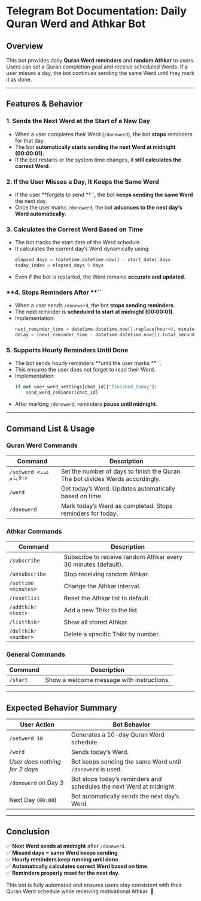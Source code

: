 # Telegram Bot Documentation: Daily Quran Werd and Athkar Bot

## **Overview**

This bot provides daily **Quran Werd reminders** and **random Athkar** to users. Users can set a Quran completion goal and receive scheduled Werds. If a user misses a day, the bot continues sending the same Werd until they mark it as done.

---

## **Features & Behavior**

### **1. Sends the Next Werd at the Start of a New Day**

- When a user completes their Werd (`/donewerd`), the bot **stops** reminders for that day.
- The bot **automatically starts sending the next Werd at midnight (00:00:01).**
- If the bot restarts or the system time changes, it **still calculates the correct Werd**.

### **2. If the User Misses a Day, It Keeps the Same Werd**

- If the user \*\*forgets to send \*\*\`\`, the bot **keeps sending the same Werd** the next day.
- Once the user marks `/donewerd`, the bot **advances to the next day’s Werd automatically.**

### **3. Calculates the Correct Werd Based on Time**

- The bot tracks the start date of the Werd schedule.
- It calculates the current day’s Werd dynamically using:
  ```python
  elapsed_days = (datetime.datetime.now() - start_date).days
  today_index = elapsed_days % days
  ```
- Even if the bot is restarted, the Werd remains **accurate and updated**.

### \*\*4. Stops Reminders After \*\*\`\`

- When a user sends `/donewerd`, the bot **stops sending reminders**.
- The next reminder is **scheduled to start at midnight (00:00:01).**
- Implementation:
  ```python
  next_reminder_time = datetime.datetime.now().replace(hour=0, minute=0, second=1) + datetime.timedelta(days=1)
  delay = (next_reminder_time - datetime.datetime.now()).total_seconds()
  ```

### **5. Supports Hourly Reminders Until Done**

- The bot sends hourly reminders \*\*until the user marks \*\*\`\`.
- This ensures the user does not forget to read their Werd.
- Implementation:
  ```python
  if not user_werd_settings[chat_id]["finished_today"]:
      send_werd_reminder(chat_id)
  ```
- After marking `/donewerd`, reminders **pause until midnight**.

---

## **Command List & Usage**

### **Quran Werd Commands**

| Command                 | Description                                                                    |
| ----------------------- | ------------------------------------------------------------------------------ |
| `/setwerd <عدد الأيام>` | Set the number of days to finish the Quran. The bot divides Werds accordingly. |
| `/werd`                 | Get today’s Werd. Updates automatically based on time.                         |
| `/donewerd`             | Mark today’s Werd as completed. Stops reminders for today.                     |

### **Athkar Commands**

| Command              | Description                                                    |
| -------------------- | -------------------------------------------------------------- |
| `/subscribe`         | Subscribe to receive random Athkar every 30 minutes (default). |
| `/unsubscribe`       | Stop receiving random Athkar.                                  |
| `/settime <minutes>` | Change the Athkar interval.                                    |
| `/resetlist`         | Reset the Athkar list to default.                              |
| `/addthikr <text>`   | Add a new Thikr to the list.                                   |
| `/listthikr`         | Show all stored Athkar.                                        |
| `/delthikr <number>` | Delete a specific Thikr by number.                             |

### **General Commands**

| Command  | Description                               |
| -------- | ----------------------------------------- |
| `/start` | Show a welcome message with instructions. |

---

## **Expected Behavior Summary**

| User Action                    | Bot Behavior                                                         |
| ------------------------------ | -------------------------------------------------------------------- |
| `/setwerd 10`                  | Generates a 10-day Quran Werd schedule.                              |
| `/werd`                        | Sends today’s Werd.                                                  |
| *User does nothing for 2 days* | Bot keeps sending the same Werd until `/donewerd` is used.           |
| `/donewerd` on Day 3           | Bot stops today’s reminders and schedules the next Werd at midnight. |
| Next Day (`00:00`)             | Bot automatically sends the next day’s Werd.                         |

---

## **Conclusion**

✅ **Next Werd sends at midnight** after `/donewerd`.\
✅ **Missed days = same Werd keeps sending**.\
✅ **Hourly reminders keep running until done**.\
✅ **Automatically calculates correct Werd based on time**.\
✅ **Reminders properly reset for the next day**.

This bot is fully automated and ensures users stay consistent with their Quran Werd schedule while receiving motivational Athkar. 🚀

